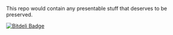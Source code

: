 This repo would contain any presentable stuff that deserves to be preserved.


[![Bitdeli Badge](https://d2weczhvl823v0.cloudfront.net/mihailgaberov/presentations/trend.png)](https://bitdeli.com/free "Bitdeli Badge")

